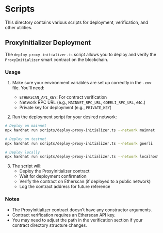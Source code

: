 # Scripts

This directory contains various scripts for deployment, verification, and other utilities.

## ProxyInitializer Deployment

The `deploy-proxy-initializer.ts` script allows you to deploy and verify the `ProxyInitializer` smart contract on the blockchain.

### Usage

1. Make sure your environment variables are set up correctly in the `.env` file. You'll need:

   - `ETHERSCAN_API_KEY`: For contract verification
   - Network RPC URL (e.g., `MAINNET_RPC_URL`, `GOERLI_RPC_URL`, etc.)
   - Private key for deployment (e.g., `PRIVATE_KEY`)

2. Run the deployment script for your desired network:

```bash
# Deploy on mainnet
npx hardhat run scripts/deploy-proxy-initializer.ts --network mainnet

# Deploy on testnet
npx hardhat run scripts/deploy-proxy-initializer.ts --network goerli

# Deploy locally
npx hardhat run scripts/deploy-proxy-initializer.ts --network localhost
```

3. The script will:
   - Deploy the ProxyInitializer contract
   - Wait for deployment confirmation
   - Verify the contract on Etherscan (if deployed to a public network)
   - Log the contract address for future reference

### Notes

- The ProxyInitializer contract doesn't have any constructor arguments.
- Contract verification requires an Etherscan API key.
- You may need to adjust the path in the verification section if your contract directory structure changes.
